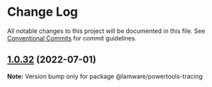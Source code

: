 # Change Log

All notable changes to this project will be documented in this file.
See [Conventional Commits](https://conventionalcommits.org) for commit guidelines.

## [1.0.32](https://github.com/evilkiwi/lamware/compare/@lamware/powertools-tracing@1.0.31...@lamware/powertools-tracing@1.0.32) (2022-07-01)

**Note:** Version bump only for package @lamware/powertools-tracing
